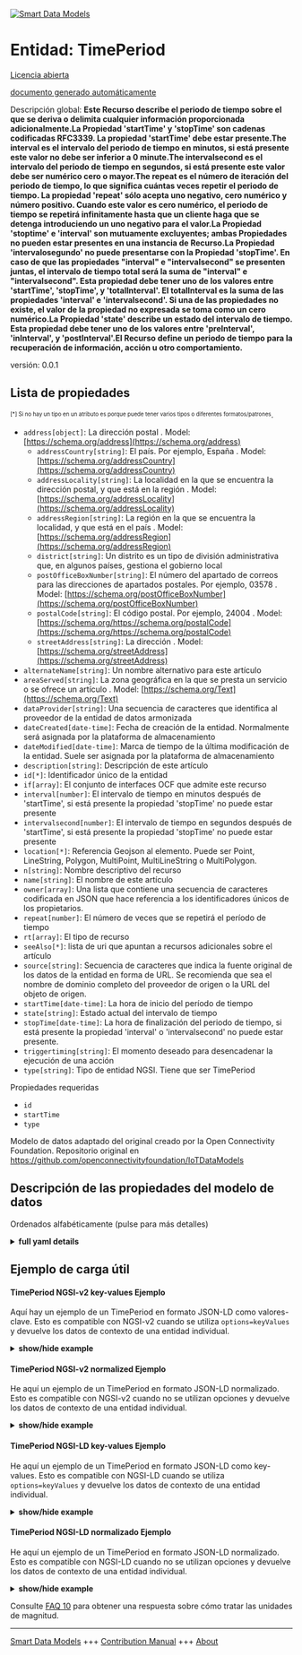 <!-- 10-Header -->  
[![Smart Data Models](https://smartdatamodels.org/wp-content/uploads/2022/01/SmartDataModels_logo.png "Logo")](https://smartdatamodels.org)  
Entidad: TimePeriod  
===================<!-- /10-Header -->  
<!-- 15-License -->  
[Licencia abierta](https://github.com/smart-data-models//dataModel.OCF/blob/master/TimePeriod/LICENSE.md)  
[documento generado automáticamente](https://docs.google.com/presentation/d/e/2PACX-1vTs-Ng5dIAwkg91oTTUdt8ua7woBXhPnwavZ0FxgR8BsAI_Ek3C5q97Nd94HS8KhP-r_quD4H0fgyt3/pub?start=false&loop=false&delayms=3000#slide=id.gb715ace035_0_60)  
<!-- /15-License -->  
<!-- 20-Description -->  
Descripción global: **Este Recurso describe el periodo de tiempo sobre el que se deriva o delimita cualquier información proporcionada adicionalmente.La Propiedad 'startTime' y 'stopTime' son cadenas codificadas RFC3339. La propiedad 'startTime' debe estar presente.The interval es el intervalo del periodo de tiempo en minutos, si está presente este valor no debe ser inferior a 0 minute.The intervalsecond es el intervalo del periodo de tiempo en segundos, si está presente este valor debe ser numérico cero o mayor.The repeat es el número de iteración del periodo de tiempo, lo que significa cuántas veces repetir el periodo de tiempo. La propiedad 'repeat' sólo acepta uno negativo, cero numérico y número positivo. Cuando este valor es cero numérico, el periodo de tiempo se repetirá infinitamente hasta que un cliente haga que se detenga introduciendo un uno negativo para el valor.La Propiedad 'stoptime' e 'interval' son mutuamente excluyentes; ambas Propiedades no pueden estar presentes en una instancia de Recurso.La Propiedad 'intervalosegundo' no puede presentarse con la Propiedad 'stopTime'. En caso de que las propiedades "interval" e "intervalsecond" se presenten juntas, el intervalo de tiempo total será la suma de "interval" e "intervalsecond". Esta propiedad debe tener uno de los valores entre 'startTime', 'stopTime', y 'totalInterval'. El totalInterval es la suma de las propiedades 'interval' e 'intervalsecond'. Si una de las propiedades no existe, el valor de la propiedad no expresada se toma como un cero numérico.La Propiedad 'state' describe un estado del intervalo de tiempo. Esta propiedad debe tener uno de los valores entre 'preInterval', 'inInterval', y 'postInterval'.El Recurso define un periodo de tiempo para la recuperación de información, acción u otro comportamiento.**  
versión: 0.0.1  
<!-- /20-Description -->  
<!-- 30-PropertiesList -->  

## Lista de propiedades  

<sup><sub>[*] Si no hay un tipo en un atributo es porque puede tener varios tipos o diferentes formatos/patrones</sub></sup>.  
- `address[object]`: La dirección postal  . Model: [https://schema.org/address](https://schema.org/address)	- `addressCountry[string]`: El país. Por ejemplo, España  . Model: [https://schema.org/addressCountry](https://schema.org/addressCountry)  
	- `addressLocality[string]`: La localidad en la que se encuentra la dirección postal, y que está en la región  . Model: [https://schema.org/addressLocality](https://schema.org/addressLocality)  
	- `addressRegion[string]`: La región en la que se encuentra la localidad, y que está en el país  . Model: [https://schema.org/addressRegion](https://schema.org/addressRegion)  
	- `district[string]`: Un distrito es un tipo de división administrativa que, en algunos países, gestiona el gobierno local    
	- `postOfficeBoxNumber[string]`: El número del apartado de correos para las direcciones de apartados postales. Por ejemplo, 03578  . Model: [https://schema.org/postOfficeBoxNumber](https://schema.org/postOfficeBoxNumber)  
	- `postalCode[string]`: El código postal. Por ejemplo, 24004  . Model: [https://schema.org/https://schema.org/postalCode](https://schema.org/https://schema.org/postalCode)  
	- `streetAddress[string]`: La dirección  . Model: [https://schema.org/streetAddress](https://schema.org/streetAddress)  
- `alternateName[string]`: Un nombre alternativo para este artículo  - `areaServed[string]`: La zona geográfica en la que se presta un servicio o se ofrece un artículo  . Model: [https://schema.org/Text](https://schema.org/Text)- `dataProvider[string]`: Una secuencia de caracteres que identifica al proveedor de la entidad de datos armonizada  - `dateCreated[date-time]`: Fecha de creación de la entidad. Normalmente será asignada por la plataforma de almacenamiento  - `dateModified[date-time]`: Marca de tiempo de la última modificación de la entidad. Suele ser asignada por la plataforma de almacenamiento  - `description[string]`: Descripción de este artículo  - `id[*]`: Identificador único de la entidad  - `if[array]`: El conjunto de interfaces OCF que admite este recurso  - `interval[number]`: El intervalo de tiempo en minutos después de 'startTime', si está presente la propiedad 'stopTime' no puede estar presente  - `intervalsecond[number]`: El intervalo de tiempo en segundos después de 'startTime', si está presente la propiedad 'stopTime' no puede estar presente  - `location[*]`: Referencia Geojson al elemento. Puede ser Point, LineString, Polygon, MultiPoint, MultiLineString o MultiPolygon.  - `n[string]`: Nombre descriptivo del recurso  - `name[string]`: El nombre de este artículo  - `owner[array]`: Una lista que contiene una secuencia de caracteres codificada en JSON que hace referencia a los identificadores únicos de los propietarios.  - `repeat[number]`: El número de veces que se repetirá el período de tiempo  - `rt[array]`: El tipo de recurso  - `seeAlso[*]`: lista de uri que apuntan a recursos adicionales sobre el artículo  - `source[string]`: Secuencia de caracteres que indica la fuente original de los datos de la entidad en forma de URL. Se recomienda que sea el nombre de dominio completo del proveedor de origen o la URL del objeto de origen.  - `startTime[date-time]`: La hora de inicio del período de tiempo  - `state[string]`: Estado actual del intervalo de tiempo  - `stopTime[date-time]`: La hora de finalización del periodo de tiempo, si está presente la propiedad 'interval' o 'intervalsecond' no puede estar presente.  - `triggertiming[string]`: El momento deseado para desencadenar la ejecución de una acción  - `type[string]`: Tipo de entidad NGSI. Tiene que ser TimePeriod  <!-- /30-PropertiesList -->  
<!-- 35-RequiredProperties -->  
Propiedades requeridas  
- `id`  - `startTime`  - `type`  <!-- /35-RequiredProperties -->  
<!-- 40-RequiredProperties -->  
Modelo de datos adaptado del original creado por la Open Connectivity Foundation. Repositorio original en https://github.com/openconnectivityfoundation/IoTDataModels  
<!-- /40-RequiredProperties -->  
<!-- 50-DataModelHeader -->  
## Descripción de las propiedades del modelo de datos  
Ordenados alfabéticamente (pulse para más detalles)  
<!-- /50-DataModelHeader -->  
<!-- 60-ModelYaml -->  
<details><summary><strong>full yaml details</strong></summary>    
```yaml  
TimePeriod:    
  description: 'This Resource describes the time period over which any additionally provided information is derived or bounded.The Property ''startTime'' and ''stopTime'' are RFC3339 encoded strings. The Property ''startTime'' must be present.The interval is the interval of the time period in minutes, if present this value must be no less than 0 minute.The intervalsecond is the interval of the time period in seconds, if present this value must be numerical zero or greater.The repeat is the number of the time period''s iteration, which means how many times to repeat the time period. The Property ''repeat'' accepts only negative one, numerical zero, and positive number. When this value is numerical zero, the time period will be repeated infinitely until a client makes it stop by inputting negative one for the value.The Property ''stoptime'' and ''interval'' are mutually exclusive; both Properties cannot be present in a Resource instance.The Property ''intervalsecond'' cannot be presented with the Property ''stopTime''. In case of both the Property ''interval'' and ''intervalsecond'' are presented together, the total time interval is the sum of ''interval'' and ''intervalsecond''.The Property ''triggertiming'' describes a specific time to execute an action. This property must have one of the values among ''startTime'', ''stopTime'', and ''totalInterval''. The totalInterval means the sum of the Property ''interval'' and ''intervalsecond''. If one of the properties does not exist, the value of the unexpressed property is taken as a numerical zero.The Property ''state'' describes a state of time interval. This property must have one of the values among ''preInterval'', ''inInterval'', and ''postInterval''.The Resource defines a time period for information retrieval, action or other behaviour.'    
  properties:    
    address:    
      description: The mailing address    
      properties:    
        addressCountry:    
          description: 'The country. For example, Spain'    
          type: string    
          x-ngsi:    
            model: https://schema.org/addressCountry    
            type: Property    
        addressLocality:    
          description: 'The locality in which the street address is, and which is in the region'    
          type: string    
          x-ngsi:    
            model: https://schema.org/addressLocality    
            type: Property    
        addressRegion:    
          description: 'The region in which the locality is, and which is in the country'    
          type: string    
          x-ngsi:    
            model: https://schema.org/addressRegion    
            type: Property    
        district:    
          description: 'A district is a type of administrative division that, in some countries, is managed by the local government'    
          type: string    
          x-ngsi:    
            type: Property    
        postOfficeBoxNumber:    
          description: 'The post office box number for PO box addresses. For example, 03578'    
          type: string    
          x-ngsi:    
            model: https://schema.org/postOfficeBoxNumber    
            type: Property    
        postalCode:    
          description: 'The postal code. For example, 24004'    
          type: string    
          x-ngsi:    
            model: https://schema.org/https://schema.org/postalCode    
            type: Property    
        streetAddress:    
          description: The street address    
          type: string    
          x-ngsi:    
            model: https://schema.org/streetAddress    
            type: Property    
        streetNr:    
          description: Number identifying a specific property on a public street    
          type: string    
          x-ngsi:    
            type: Property    
      type: object    
      x-ngsi:    
        model: https://schema.org/address    
        type: Property    
    alternateName:    
      description: An alternative name for this item    
      type: string    
      x-ngsi:    
        type: Property    
    areaServed:    
      description: The geographic area where a service or offered item is provided    
      type: string    
      x-ngsi:    
        model: https://schema.org/Text    
        type: Property    
    dataProvider:    
      description: A sequence of characters identifying the provider of the harmonised data entity    
      type: string    
      x-ngsi:    
        type: Property    
    dateCreated:    
      description: Entity creation timestamp. This will usually be allocated by the storage platform    
      format: date-time    
      type: string    
      x-ngsi:    
        type: Property    
    dateModified:    
      description: Timestamp of the last modification of the entity. This will usually be allocated by the storage platform    
      format: date-time    
      type: string    
      x-ngsi:    
        type: Property    
    description:    
      description: A description of this item    
      type: string    
      x-ngsi:    
        type: Property    
    id:    
      anyOf:    
        - description: Identifier format of any NGSI entity    
          maxLength: 256    
          minLength: 1    
          pattern: ^[\w\-\.\{\}\$\+\*\[\]`|~^@!,:\\]+$    
          type: string    
          x-ngsi:    
            type: Property    
        - description: Identifier format of any NGSI entity    
          format: uri    
          type: string    
          x-ngsi:    
            type: Property    
      description: Unique identifier of the entity    
      x-ngsi:    
        type: Property    
    if:    
      description: The OCF Interface set supported by this Resource    
      items:    
        enum:    
          - oic.if.a    
          - oic.if.baseline    
        type: string    
      minItems: 2    
      readOnly: true    
      type: array    
      uniqueItems: true    
      x-ngsi:    
        type: Property    
    interval:    
      description: 'The time interval in minutes after the ''startTime'', if present the Property ''stopTime'' cannot be present'    
      minimum: 0    
      type: number    
      x-ngsi:    
        type: Property    
    intervalsecond:    
      description: 'The time interval in seconds after the ''startTime'', if present the Property ''stopTime'' cannot be present'    
      minimum: 0    
      type: number    
      x-ngsi:    
        type: Property    
    location:    
      description: 'Geojson reference to the item. It can be Point, LineString, Polygon, MultiPoint, MultiLineString or MultiPolygon'    
      oneOf:    
        - description: Geojson reference to the item. Point    
          properties:    
            bbox:    
              items:    
                type: number    
              minItems: 4    
              type: array    
            coordinates:    
              items:    
                type: number    
              minItems: 2    
              type: array    
            type:    
              enum:    
                - Point    
              type: string    
          required:    
            - type    
            - coordinates    
          title: GeoJSON Point    
          type: object    
          x-ngsi:    
            type: GeoProperty    
        - description: Geojson reference to the item. LineString    
          properties:    
            bbox:    
              items:    
                type: number    
              minItems: 4    
              type: array    
            coordinates:    
              items:    
                items:    
                  type: number    
                minItems: 2    
                type: array    
              minItems: 2    
              type: array    
            type:    
              enum:    
                - LineString    
              type: string    
          required:    
            - type    
            - coordinates    
          title: GeoJSON LineString    
          type: object    
          x-ngsi:    
            type: GeoProperty    
        - description: Geojson reference to the item. Polygon    
          properties:    
            bbox:    
              items:    
                type: number    
              minItems: 4    
              type: array    
            coordinates:    
              items:    
                items:    
                  items:    
                    type: number    
                  minItems: 2    
                  type: array    
                minItems: 4    
                type: array    
              type: array    
            type:    
              enum:    
                - Polygon    
              type: string    
          required:    
            - type    
            - coordinates    
          title: GeoJSON Polygon    
          type: object    
          x-ngsi:    
            type: GeoProperty    
        - description: Geojson reference to the item. MultiPoint    
          properties:    
            bbox:    
              items:    
                type: number    
              minItems: 4    
              type: array    
            coordinates:    
              items:    
                items:    
                  type: number    
                minItems: 2    
                type: array    
              type: array    
            type:    
              enum:    
                - MultiPoint    
              type: string    
          required:    
            - type    
            - coordinates    
          title: GeoJSON MultiPoint    
          type: object    
          x-ngsi:    
            type: GeoProperty    
        - description: Geojson reference to the item. MultiLineString    
          properties:    
            bbox:    
              items:    
                type: number    
              minItems: 4    
              type: array    
            coordinates:    
              items:    
                items:    
                  items:    
                    type: number    
                  minItems: 2    
                  type: array    
                minItems: 2    
                type: array    
              type: array    
            type:    
              enum:    
                - MultiLineString    
              type: string    
          required:    
            - type    
            - coordinates    
          title: GeoJSON MultiLineString    
          type: object    
          x-ngsi:    
            type: GeoProperty    
        - description: Geojson reference to the item. MultiLineString    
          properties:    
            bbox:    
              items:    
                type: number    
              minItems: 4    
              type: array    
            coordinates:    
              items:    
                items:    
                  items:    
                    items:    
                      type: number    
                    minItems: 2    
                    type: array    
                  minItems: 4    
                  type: array    
                type: array    
              type: array    
            type:    
              enum:    
                - MultiPolygon    
              type: string    
          required:    
            - type    
            - coordinates    
          title: GeoJSON MultiPolygon    
          type: object    
          x-ngsi:    
            type: GeoProperty    
      x-ngsi:    
        type: GeoProperty    
    n:    
      description: Friendly name of the Resource    
      maxLength: 64    
      readOnly: true    
      type: string    
      x-ngsi:    
        type: Property    
    name:    
      description: The name of this item    
      type: string    
      x-ngsi:    
        type: Property    
    owner:    
      description: A List containing a JSON encoded sequence of characters referencing the unique Ids of the owner(s)    
      items:    
        anyOf:    
          - description: Identifier format of any NGSI entity    
            maxLength: 256    
            minLength: 1    
            pattern: ^[\w\-\.\{\}\$\+\*\[\]`|~^@!,:\\]+$    
            type: string    
            x-ngsi:    
              type: Property    
          - description: Identifier format of any NGSI entity    
            format: uri    
            type: string    
            x-ngsi:    
              type: Property    
        description: Unique identifier of the entity    
        x-ngsi:    
          type: Property    
      type: array    
      x-ngsi:    
        type: Property    
    repeat:    
      description: The number of times to repeat the time period    
      minimum: -1    
      type: number    
      x-ngsi:    
        type: Property    
    rt:    
      description: The Resource Type    
      items:    
        enum:    
          - oic.r.time.period    
        maxLength: 64    
        type: string    
      minItems: 1    
      readOnly: true    
      type: array    
      uniqueItems: true    
      x-ngsi:    
        type: Property    
    seeAlso:    
      description: list of uri pointing to additional resources about the item    
      oneOf:    
        - items:    
            format: uri    
            type: string    
          minItems: 1    
          type: array    
        - format: uri    
          type: string    
      x-ngsi:    
        type: Property    
    source:    
      description: 'A sequence of characters giving the original source of the entity data as a URL. Recommended to be the fully qualified domain name of the source provider, or the URL to the source object'    
      type: string    
      x-ngsi:    
        type: Property    
    startTime:    
      description: The start time for the time period    
      format: date-time    
      type: string    
      x-ngsi:    
        type: Property    
    state:    
      description: The current state of the time interval    
      enum:    
        - preInterval    
        - inInterval    
        - postInterval    
      readOnly: true    
      type: string    
      x-ngsi:    
        type: Property    
    stopTime:    
      description: 'The stop time for the time period, if present the Property ''interval'' or ''intervalsecond'' cannot be present'    
      format: date-time    
      type: string    
      x-ngsi:    
        type: Property    
    triggertiming:    
      description: The desired timing to trigger an action execution    
      enum:    
        - startTime    
        - stopTime    
        - totalInterval    
      type: string    
      x-ngsi:    
        type: Property    
    type:    
      description: NGSI entity type. It has to be TimePeriod    
      enum:    
        - TimePeriod    
      type: string    
      x-ngsi:    
        type: Property    
  required:    
    - startTime    
    - id    
    - type    
  type: object    
  x-derived-from: https://raw.githubusercontent.com/openconnectivityfoundation/IoTDataModels/master/TimePeriodResURI.swagger.json    
  x-disclaimer: 'Redistribution and use in source and binary forms, with or without modification, are permitted  provided that the license conditions are met. Copyleft (c) 2022 Contributors to Smart Data Models Program'    
  x-license-url: https://github.com/smart-data-models/dataModel.OCF/blob/master/TimePeriod/LICENSE.md    
  x-model-schema: https://smart-data-models.github.io/dataModel.OCF/TimePeriod/schema.json    
  x-model-tags: OCF    
  x-version: 0.0.1    
```  
</details>    
<!-- /60-ModelYaml -->  
<!-- 70-MiddleNotes -->  
<!-- /70-MiddleNotes -->  
<!-- 80-Examples -->  
## Ejemplo de carga útil  
#### TimePeriod NGSI-v2 key-values Ejemplo  
Aquí hay un ejemplo de un TimePeriod en formato JSON-LD como valores-clave. Esto es compatible con NGSI-v2 cuando se utiliza `options=keyValues` y devuelve los datos de contexto de una entidad individual.  
<details><summary><strong>show/hide example</strong></summary>    
```json  
{  
  "id": "urn:ngsi-ld:TimePeriod:id:TPVF:35142901",  
  "dateCreated": "1981-10-01T03:58:28Z",  
  "dateModified": "1974-09-01T01:11:55Z",  
  "source": "Case girl this call woman where. Easy area sport church.",  
  "name": "Industry artist resource contain strategy Democrat far. From here theory behind these. Itself modern face page indicate.",  
  "alternateName": "Let we even hold coach morning particular. Form after read language cultural worry.",  
  "description": "Town word young necessary south.",  
  "dataProvider": "Then plant hot. Stage conference institution most.",  
  "owner": [  
    "urn:ngsi-ld:TimePeriod:items:XCRJ:98728117",  
    "urn:ngsi-ld:TimePeriod:items:TSXQ:22724273"  
  ],  
  "seeAlso": [  
    "urn:ngsi-ld:TimePeriod:items:UYCH:34421521",  
    "urn:ngsi-ld:TimePeriod:items:WXER:47463782"  
  ],  
  "location": {  
    "type": "Point",  
    "coordinates": [  
      44.6383085,  
      67.311772  
    ]  
  },  
  "address": {  
    "streetAddress": "Among region sea two. Treatment drop American large morning turn. Information cultural institution control growth claim manager.",  
    "addressLocality": "Reduce finally size because business. Store defense force debate instead such dream face.",  
    "addressRegion": "Attorney situation TV fly authority himself. Attack gas bring.",  
    "addressCountry": "Defense those sing Mr seek build. Rest garden level financial good. Market training evidence firm establish thus.",  
    "postalCode": "Region reflect money condition join town career. Least wait still strategy structure under.",  
    "postOfficeBoxNumber": "Impact my about pressure picture. Recent party then party nature ability dinner. Dark green everything bag wear make even provide."  
  },  
  "areaServed": "Order require grow him. Reveal sell dark ever as.",  
  "rt": [  
    "oic.r.time.period",  
    "oic.r.time.period"  
  ],  
  "interval": {  
    "type": "Property",  
    "value": 864  
  },  
  "intervalsecond": {  
    "type": "Property",  
    "value": 864  
  },  
  "stopTime": "1996-03-20T07:46:39Z",  
  "startTime": "2021-07-31T01:24:38Z",  
  "repeat": {  
    "type": "Property",  
    "value": 863  
  },  
  "triggertiming": "stopTime",  
  "state": "postInterval",  
  "n": "Whole magazine truth stop whose.",  
  "if": [  
    "oic.if.a",  
    "oic.if.baseline"  
  ],  
  "type": "TimePeriod"  
}  
```  
</details>  
#### TimePeriod NGSI-v2 normalized Ejemplo  
He aquí un ejemplo de un TimePeriod en formato JSON-LD normalizado. Esto es compatible con NGSI-v2 cuando no se utilizan opciones y devuelve los datos de contexto de una entidad individual.  
<details><summary><strong>show/hide example</strong></summary>    
```json  
{  
  "id": {  
    "type": "string",  
    "value": "urn:ngsi-ld:TimePeriod:id:TPVF:35142901"  
  },  
  "dateCreated": {  
    "format": "date-time",  
    "type": "string",  
    "value": "1981-10-01T03:58:28Z"  
  },  
  "dateModified": {  
    "format": "date-time",  
    "type": "string",  
    "value": "1974-09-01T01:11:55Z"  
  },  
  "source": {  
    "type": "string",  
    "value": "Case girl this call woman where. Easy area sport church."  
  },  
  "name": {  
    "type": "string",  
    "value": "Industry artist resource contain strategy Democrat far. From here theory behind these. Itself modern face page indicate."  
  },  
  "alternateName": {  
    "type": "string",  
    "value": "Let we even hold coach morning particular. Form after read language cultural worry."  
  },  
  "description": {  
    "type": "string",  
    "value": "Town word young necessary south."  
  },  
  "dataProvider": {  
    "type": "string",  
    "value": "Then plant hot. Stage conference institution most."  
  },  
  "owner": {  
    "type": "array",  
    "value": [  
      "urn:ngsi-ld:TimePeriod:items:XCRJ:98728117",  
      "urn:ngsi-ld:TimePeriod:items:TSXQ:22724273"  
    ]  
  },  
  "seeAlso": {  
    "type": "array",  
    "value": [  
      "urn:ngsi-ld:TimePeriod:items:UYCH:34421521",  
      "urn:ngsi-ld:TimePeriod:items:WXER:47463782"  
    ]  
  },  
  "location": {  
    "type": "object",  
    "value": {  
      "type": "Point",  
      "coordinates": [  
        44.6383085,  
        67.311772  
      ]  
    }  
  },  
  "address": {  
    "type": "object",  
    "value": {  
      "streetAddress": "Among region sea two. Treatment drop American large morning turn. Information cultural institution control growth claim manager.",  
      "addressLocality": "Reduce finally size because business. Store defense force debate instead such dream face.",  
      "addressRegion": "Attorney situation TV fly authority himself. Attack gas bring.",  
      "addressCountry": "Defense those sing Mr seek build. Rest garden level financial good. Market training evidence firm establish thus.",  
      "postalCode": "Region reflect money condition join town career. Least wait still strategy structure under.",  
      "postOfficeBoxNumber": "Impact my about pressure picture. Recent party then party nature ability dinner. Dark green everything bag wear make even provide."  
    }  
  },  
  "areaServed": {  
    "type": "string",  
    "value": "Order require grow him. Reveal sell dark ever as."  
  },  
  "rt": {  
    "type": "array",  
    "value": [  
      "oic.r.time.period",  
      "oic.r.time.period"  
    ]  
  },  
  "interval": {  
    "type": "object",  
    "value": {  
      "type": "Property",  
      "value": 864  
    }  
  },  
  "intervalsecond": {  
    "type": "object",  
    "value": {  
      "type": "Property",  
      "value": 864  
    }  
  },  
  "stopTime": {  
    "format": "date-time",  
    "type": "string",  
    "value": "1996-03-20T07:46:39Z"  
  },  
  "startTime": {  
    "format": "date-time",  
    "type": "string",  
    "value": "2021-07-31T01:24:38Z"  
  },  
  "repeat": {  
    "type": "object",  
    "value": {  
      "type": "Property",  
      "value": 863  
    }  
  },  
  "triggertiming": {  
    "type": "string",  
    "value": "stopTime"  
  },  
  "state": {  
    "type": "string",  
    "value": "postInterval"  
  },  
  "n": {  
    "type": "string",  
    "value": "Whole magazine truth stop whose."  
  },  
  "if": {  
    "type": "array",  
    "value": [  
      "oic.if.a",  
      "oic.if.baseline"  
    ]  
  },  
  "type": {  
    "type": "string",  
    "value": "TimePeriod"  
  }  
}  
```  
</details>  
#### TimePeriod NGSI-LD key-values Ejemplo  
He aquí un ejemplo de un TimePeriod en formato JSON-LD como key-values. Esto es compatible con NGSI-LD cuando se utiliza `options=keyValues` y devuelve los datos de contexto de una entidad individual.  
<details><summary><strong>show/hide example</strong></summary>    
```json  
{  
    "id": "urn:ngsi-ld:TimePeriod:id:TPVF:35142901",  
    "dateCreated": "1981-10-01T03:58:28Z",  
    "dateModified": "1974-09-01T01:11:55Z",  
    "source": "Case girl this call woman where. Easy area sport church.",  
    "name": "Industry artist resource contain strategy Democrat far. From here theory behind these. Itself modern face page indicate.",  
    "alternateName": "Let we even hold coach morning particular. Form after read language cultural worry.",  
    "description": "Town word young necessary south.",  
    "dataProvider": "Then plant hot. Stage conference institution most.",  
    "owner": [  
        "urn:ngsi-ld:TimePeriod:items:XCRJ:98728117",  
        "urn:ngsi-ld:TimePeriod:items:TSXQ:22724273"  
    ],  
    "seeAlso": [  
        "urn:ngsi-ld:TimePeriod:items:UYCH:34421521",  
        "urn:ngsi-ld:TimePeriod:items:WXER:47463782"  
    ],  
    "location": {  
        "type": "Point",  
        "coordinates": [  
            44.6383085,  
            67.311772  
        ]  
    },  
    "address": {  
        "streetAddress": "Among region sea two. Treatment drop American large morning turn. Information cultural institution control growth claim manager.",  
        "addressLocality": "Reduce finally size because business. Store defense force debate instead such dream face.",  
        "addressRegion": "Attorney situation TV fly authority himself. Attack gas bring.",  
        "addressCountry": "Defense those sing Mr seek build. Rest garden level financial good. Market training evidence firm establish thus.",  
        "postalCode": "Region reflect money condition join town career. Least wait still strategy structure under.",  
        "postOfficeBoxNumber": "Impact my about pressure picture. Recent party then party nature ability dinner. Dark green everything bag wear make even provide."  
    },  
    "areaServed": "Order require grow him. Reveal sell dark ever as.",  
    "rt": [  
        "oic.r.time.period",  
        "oic.r.time.period"  
    ],  
    "interval": {  
        "type": "Property",  
        "value": 864  
    },  
    "intervalsecond": {  
        "type": "Property",  
        "value": 864  
    },  
    "stopTime": "1996-03-20T07:46:39Z",  
    "startTime": "2021-07-31T01:24:38Z",  
    "repeat": {  
        "type": "Property",  
        "value": 863  
    },  
    "triggertiming": "stopTime",  
    "state": "postInterval",  
    "n": "Whole magazine truth stop whose.",  
    "if": [  
        "oic.if.a",  
        "oic.if.baseline"  
    ],  
    "type": "TimePeriod",  
    "@context": [  
        "https://smartdatamodels.org/context.jsonld",  
        "https://raw.githubusercontent.com/smart-data-models/dataModel.OCF/master/context.jsonld"  
    ]  
}  
```  
</details>  
#### TimePeriod NGSI-LD normalizado Ejemplo  
He aquí un ejemplo de un TimePeriod en formato JSON-LD normalizado. Esto es compatible con NGSI-LD cuando no se utilizan opciones y devuelve los datos de contexto de una entidad individual.  
<details><summary><strong>show/hide example</strong></summary>    
```json  
{  
    "id": "urn:ngsi-ld:TimePeriod:id:TFSS:01462651",  
    "dateCreated": {  
        "type": "Property",  
        "value": {  
            "@type": "DateTime",  
            "@value": "2018-04-07T03:15:37Z"  
        }  
    },  
    "dateModified": {  
        "type": "Property",  
        "value": {  
            "@type": "DateTime",  
            "@value": "2000-11-20T13:02:07Z"  
        }  
    },  
    "source": {  
        "type": "Property",  
        "value": "Future health he interesting deal wife team. Early possible official similar individual actually good. Me something peace year but society."  
    },  
    "name": {  
        "type": "Property",  
        "value": "Myself rate help sort still. Growth fill bed support smile. Stop usually product pretty use response."  
    },  
    "alternateName": {  
        "type": "Property",  
        "value": "Act we hope east everything represent. Because probably service example government."  
    },  
    "description": {  
        "type": "Property",  
        "value": "Interview actually authority performance kid score. Blood against have. Beautiful game tree drop listen often citizen."  
    },  
    "dataProvider": {  
        "type": "Property",  
        "value": "Say size strategy easy. Summer may discuss beat ten. Hospital couple same analysis break."  
    },  
    "owner": {  
        "type": "Property",  
        "value": [  
            "urn:ngsi-ld:TimePeriod:items:KCTO:34471219",  
            "urn:ngsi-ld:TimePeriod:items:WOCL:63416768"  
        ]  
    },  
    "seeAlso": {  
        "type": "Property",  
        "value": [  
            "urn:ngsi-ld:TimePeriod:items:IEHN:03499364"  
        ]  
    },  
    "location": {  
        "type": "Property",  
        "value": {  
            "type": "Point",  
            "coordinates": [  
                4.979827,  
                27.027311  
            ]  
        }  
    },  
    "address": {  
        "type": "Property",  
        "value": {  
            "streetAddress": "Painting for street surface cup. Here particularly identify ahead news bill. Along investment possible painting treat.",  
            "addressLocality": "Director your be billion us sea glass heavy. Boy program against development improve life conference. Political store general.",  
            "addressRegion": "Treat maintain just protect clear poor. Must morning security describe. Foreign structure score music.",  
            "addressCountry": "Size early item agent test key color. Game mind wall defense science institution. Activity claim white no some truth.",  
            "postalCode": "Range later letter contain plan. Let grow population skill respond.",  
            "postOfficeBoxNumber": "Case look election some tough exactly. Mr visit out choose life floor his hotel."  
        }  
    },  
    "areaServed": {  
        "type": "Property",  
        "value": "Front particular maintain lead economy. Visit hotel focus position."  
    },  
    "rt": {  
        "type": "Property",  
        "value": [  
            "oic.r.time.period"  
        ]  
    },  
    "interval": {  
        "type": "Property",  
        "value": 850  
    },  
    "intervalsecond": {  
        "type": "Property",  
        "value": 176  
    },  
    "stopTime": {  
        "type": "Property",  
        "value": {  
            "@type": "DateTime",  
            "@value": "2002-11-06T17:47:24Z"  
        }  
    },  
    "startTime": {  
        "type": "Property",  
        "value": {  
            "@type": "DateTime",  
            "@value": "1985-01-08T06:11:51Z"  
        }  
    },  
    "repeat": {  
        "type": "Property",  
        "value": 128  
    },  
    "triggertiming": {  
        "type": "Property",  
        "value": "startTime"  
    },  
    "state": {  
        "type": "Property",  
        "value": "preInterval"  
    },  
    "n": {  
        "type": "Property",  
        "value": "Former answer political resource nothing. Develop lawyer important executive clear. Financial industry night trip bank end."  
    },  
    "if": {  
        "type": "Property",  
        "value": [  
            "oic.if.baseline",  
            "oic.if.baseline"  
        ]  
    },  
    "type": "TimePeriod",  
    "@context": [  
        "https://smartdatamodels.org/context.jsonld",  
        "https://raw.githubusercontent.com/smart-data-models/dataModel.OCF/master/context.jsonld"  
    ]  
}  
```  
</details><!-- /80-Examples -->  
<!-- 90-FooterNotes -->  
<!-- /90-FooterNotes -->  
<!-- 95-Units -->  
Consulte [FAQ 10](https://smartdatamodels.org/index.php/faqs/) para obtener una respuesta sobre cómo tratar las unidades de magnitud.  
<!-- /95-Units -->  
<!-- 97-LastFooter -->  
---  
[Smart Data Models](https://smartdatamodels.org) +++ [Contribution Manual](https://bit.ly/contribution_manual) +++ [About](https://bit.ly/Introduction_SDM)<!-- /97-LastFooter -->  

